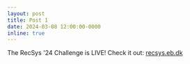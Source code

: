 ```yaml
---
layout: post
title: Post 1
date: 2024-03-08 12:00:00-0000
inline: true
---
```


<div id="content">
The RecSys '24 Challenge is LIVE! Check it out: <a href="https://recsys.eb.dk/">recsys.eb.dk</a>
</div>
